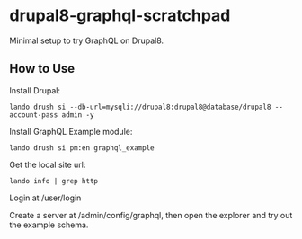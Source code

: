 # drupal8-graphql-scratchpad

Minimal setup to try GraphQL on Drupal8.

## How to Use

Install Drupal:

```
lando drush si --db-url=mysqli://drupal8:drupal8@database/drupal8 --account-pass admin -y
```

Install GraphQL Example module:

```
lando drush si pm:en graphql_example
```

Get the local site url:


```
lando info | grep http
```

Login at /user/login

Create a server at /admin/config/graphql, then open the explorer and try out
the example schema.
